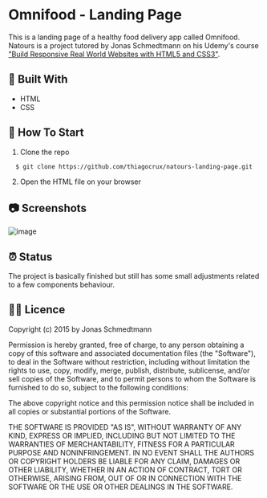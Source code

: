 # Omnifood - Landing Page

This is a landing page of a healthy food delivery app called Omnifood. Natours is a project tutored by Jonas Schmedtmann on his Udemy's course ["Build Responsive Real World Websites with HTML5 and CSS3"](https://www.udemy.com/course/design-and-develop-a-killer-website-with-html5-and-css3/).

## :toolbox: Built With

- HTML
- CSS

## :rocket: How To Start

1. Clone the repo

```sh
  $ git clone https://github.com/thiagocrux/natours-landing-page.git
```

2. Open the HTML file on your browser

## :camera: Screenshots

![image](https://user-images.githubusercontent.com/29850573/109428675-d21cd800-79d6-11eb-962a-5533b4b987aa.png)

## :alarm_clock: Status

The project is basically finished but still has some small adjustments related to a few components behaviour.

## :pirate_flag: Licence

Copyright (c) 2015 by Jonas Schmedtmann

Permission is hereby granted, free of charge, to any person obtaining a copy of this software and associated documentation files (the "Software"), to deal in the Software without restriction, including without limitation the rights to use, copy, modify, merge, publish, distribute, sublicense, and/or sell copies of the Software, and to permit persons to whom the Software is furnished to do so, subject to the following conditions:

The above copyright notice and this permission notice shall be included in all copies or substantial portions of the Software.

THE SOFTWARE IS PROVIDED "AS IS", WITHOUT WARRANTY OF ANY KIND, EXPRESS OR IMPLIED, INCLUDING BUT NOT LIMITED TO THE WARRANTIES OF MERCHANTABILITY, FITNESS FOR A PARTICULAR PURPOSE AND NONINFRINGEMENT. IN NO EVENT SHALL THE AUTHORS OR COPYRIGHT HOLDERS BE LIABLE FOR ANY CLAIM, DAMAGES OR OTHER LIABILITY, WHETHER IN AN ACTION OF CONTRACT, TORT OR OTHERWISE, ARISING FROM, OUT OF OR IN CONNECTION WITH THE SOFTWARE OR THE USE OR OTHER DEALINGS IN THE SOFTWARE.

